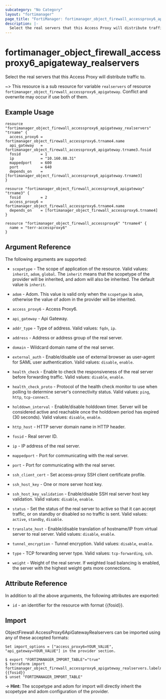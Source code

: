 ```yaml
---
subcategory: "No Category"
layout: "fortimanager"
page_title: "FortiManager: fortimanager_object_firewall_accessproxy6_apigateway_realservers"
description: |-
  Select the real servers that this Access Proxy will distribute traffic to.
---
```


# fortimanager_object_firewall_accessproxy6_apigateway_realservers
Select the real servers that this Access Proxy will distribute traffic to.

~> This resource is a sub resource for variable `realservers` of resource `fortimanager_object_firewall_accessproxy6_apigateway`. Conflict and overwrite may occur if use both of them.



## Example Usage

```hcl
resource "fortimanager_object_firewall_accessproxy6_apigateway_realservers" "trname" {
  access_proxy6 = fortimanager_object_firewall_accessproxy6.trname4.name
  api_gateway   = fortimanager_object_firewall_accessproxy6_apigateway.trname3.fosid
  fosid         = 1
  ip            = "10.160.88.31"
  mappedport    = 600
  port          = 640
  depends_on    = [fortimanager_object_firewall_accessproxy6_apigateway.trname3]
}

resource "fortimanager_object_firewall_accessproxy6_apigateway" "trname3" {
  fosid         = 2
  access_proxy6 = fortimanager_object_firewall_accessproxy6.trname4.name
  depends_on    = [fortimanager_object_firewall_accessproxy6.trname4]
}

resource "fortimanager_object_firewall_accessproxy6" "trname4" {
  name = "terr-accessproxy6"
}
```

## Argument Reference


The following arguments are supported:

* `scopetype` - The scope of application of the resource. Valid values: `inherit`, `adom`, `global`. The `inherit` means that the scopetype of the provider will be inherited, and adom will also be inherited. The default value is `inherit`.
* `adom` - Adom. This value is valid only when the `scopetype` is `adom`, otherwise the value of adom in the provider will be inherited.
* `access_proxy6` - Access Proxy6.
* `api_gateway` - Api Gateway.

* `addr_type` - Type of address. Valid values: `fqdn`, `ip`.

* `address` - Address or address group of the real server.
* `domain` - Wildcard domain name of the real server.
* `external_auth` - Enable/disable use of external browser as user-agent for SAML user authentication. Valid values: `disable`, `enable`.

* `health_check` - Enable to check the responsiveness of the real server before forwarding traffic. Valid values: `disable`, `enable`.

* `health_check_proto` - Protocol of the health check monitor to use when polling to determine server's connectivity status. Valid values: `ping`, `http`, `tcp-connect`.

* `holddown_interval` - Enable/disable holddown timer. Server will be considered active and reachable once the holddown period has expired (30 seconds). Valid values: `disable`, `enable`.

* `http_host` - HTTP server domain name in HTTP header.
* `fosid` - Real server ID.
* `ip` - IP address of the real server.
* `mappedport` - Port for communicating with the real server.
* `port` - Port for communicating with the real server.
* `ssh_client_cert` - Set access-proxy SSH client certificate profile.
* `ssh_host_key` - One or more server host key.
* `ssh_host_key_validation` - Enable/disable SSH real server host key validation. Valid values: `disable`, `enable`.

* `status` - Set the status of the real server to active so that it can accept traffic, or on standby or disabled so no traffic is sent. Valid values: `active`, `standby`, `disable`.

* `translate_host` - Enable/disable translation of hostname/IP from virtual server to real server. Valid values: `disable`, `enable`.

* `tunnel_encryption` - Tunnel encryption. Valid values: `disable`, `enable`.

* `type` - TCP forwarding server type. Valid values: `tcp-forwarding`, `ssh`.

* `weight` - Weight of the real server. If weighted load balancing is enabled, the server with the highest weight gets more connections.


## Attribute Reference

In addition to all the above arguments, the following attributes are exported:
* `id` - an identifier for the resource with format {{fosid}}.

## Import

ObjectFirewall AccessProxy6ApiGatewayRealservers can be imported using any of these accepted formats:
```
Set import_options = ["access_proxy6=YOUR_VALUE", "api_gateway=YOUR_VALUE"] in the provider section.

$ export "FORTIMANAGER_IMPORT_TABLE"="true"
$ terraform import fortimanager_object_firewall_accessproxy6_apigateway_realservers.labelname {{fosid}}
$ unset "FORTIMANAGER_IMPORT_TABLE"
```
-> **Hint:** The scopetype and adom for import will directly inherit the scopetype and adom configuration of the provider.
